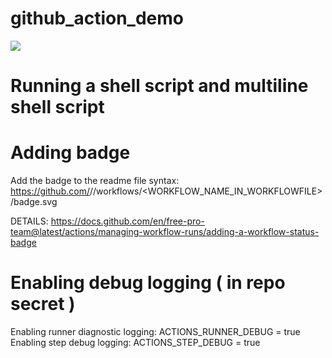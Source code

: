 # github_action_demo

![](https://github.com/04NehaSingh/github_action_demo/workflows/Shell%20Commands/badge.svg) 

# Running a shell script and multiline shell script

# Adding badge 
Add the badge to the readme file 
syntax: https://github.com/<OWNER>/<REPOSITORY>/workflows/<WORKFLOW_NAME_IN_WORKFLOWFILE>/badge.svg 

DETAILS: https://docs.github.com/en/free-pro-team@latest/actions/managing-workflow-runs/adding-a-workflow-status-badge 

# Enabling debug logging ( in repo secret )

Enabling runner diagnostic logging: ACTIONS_RUNNER_DEBUG = true
Enabling step debug logging: ACTIONS_STEP_DEBUG = true

